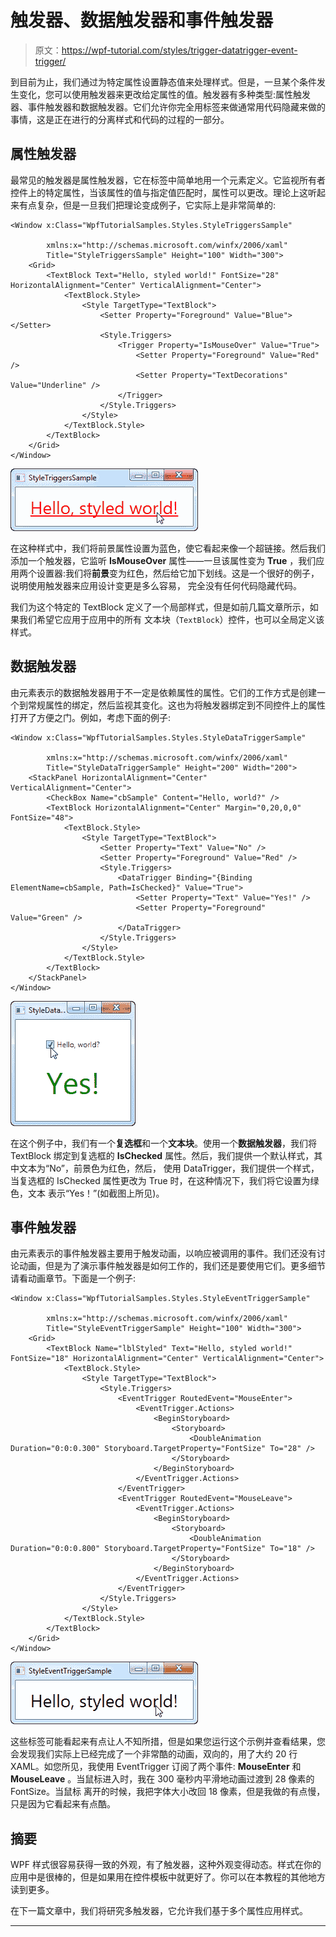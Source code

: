 # 触发器、数据触发器和事件触发器

> 原文：<https://wpf-tutorial.com/styles/trigger-datatrigger-event-trigger/>

到目前为止，我们通过为特定属性设置静态值来处理样式。但是，一旦某个条件发生变化，您可以使用触发器来更改给定属性的值。触发器有多种类型:属性触发器、事件触发器和数据触发器。它们允许你完全用标签来做通常用代码隐藏来做的事情，这是正在进行的分离样式和代码的过程的一部分。

## 属性触发器

最常见的触发器是属性触发器，它在标签中简单地用一个<trigger>元素定义。它监视所有者控件上的特定属性，当该属性的值与指定值匹配时，属性可以更改。理论上这听起来有点复杂，但是一旦我们把理论变成例子，它实际上是非常简单的:</trigger>

```
<Window x:Class="WpfTutorialSamples.Styles.StyleTriggersSample"

        xmlns:x="http://schemas.microsoft.com/winfx/2006/xaml"
        Title="StyleTriggersSample" Height="100" Width="300">
    <Grid>
        <TextBlock Text="Hello, styled world!" FontSize="28" HorizontalAlignment="Center" VerticalAlignment="Center">
            <TextBlock.Style>
                <Style TargetType="TextBlock">
                    <Setter Property="Foreground" Value="Blue"></Setter>
                    <Style.Triggers>
                        <Trigger Property="IsMouseOver" Value="True">
                            <Setter Property="Foreground" Value="Red" />
                            <Setter Property="TextDecorations" Value="Underline" />
                        </Trigger>
                    </Style.Triggers>
                </Style>
            </TextBlock.Style>
        </TextBlock>
    </Grid>
</Window>
```

![](img/3e91d04634d342a9d3e1a40f94f9b1e8.png "A simple property Trigger")

在这种样式中，我们将前景属性设置为蓝色，使它看起来像一个超链接。然后我们添加一个触发器，它监听 **IsMouseOver** 属性——一旦该属性变为 **True** ，我们应用两个设置器:我们将**前景**变为红色，然后给它加下划线。这是一个很好的例子，说明使用触发器来应用设计变更是多么容易， 完全没有任何代码隐藏代码。

<input type="hidden" name="IL_IN_ARTICLE">

我们为这个特定的 TextBlock 定义了一个局部样式，但是如前几篇文章所示，如果我们希望它应用于应用中的所有 文本块（`TextBlock`）控件，也可以全局定义该样式。

## 数据触发器

由<datatrigger>元素表示的数据触发器用于不一定是依赖属性的属性。它们的工作方式是创建一个到常规属性的绑定，然后监视其变化。这也为将触发器绑定到不同控件上的属性打开了方便之门。例如，考虑下面的例子:</datatrigger>

```
<Window x:Class="WpfTutorialSamples.Styles.StyleDataTriggerSample"

        xmlns:x="http://schemas.microsoft.com/winfx/2006/xaml"
        Title="StyleDataTriggerSample" Height="200" Width="200">
    <StackPanel HorizontalAlignment="Center" VerticalAlignment="Center">
        <CheckBox Name="cbSample" Content="Hello, world?" />
        <TextBlock HorizontalAlignment="Center" Margin="0,20,0,0" FontSize="48">
            <TextBlock.Style>
                <Style TargetType="TextBlock">
                    <Setter Property="Text" Value="No" />
                    <Setter Property="Foreground" Value="Red" />
                    <Style.Triggers>
                        <DataTrigger Binding="{Binding ElementName=cbSample, Path=IsChecked}" Value="True">
                            <Setter Property="Text" Value="Yes!" />
                            <Setter Property="Foreground" Value="Green" />
                        </DataTrigger>
                    </Style.Triggers>
                </Style>
            </TextBlock.Style>
        </TextBlock>
    </StackPanel>
</Window>
```

![](img/8054368a71a2dcfdad6fc2e17c6236ee.png "A simple DataTrigger")

在这个例子中，我们有一个**复选框**和一个**文本块**。使用一个**数据触发器**，我们将 TextBlock 绑定到复选框的 **IsChecked** 属性。然后，我们提供一个默认样式，其中文本为“No”，前景色为红色，然后， 使用 DataTrigger，我们提供一个样式，当复选框的 IsChecked 属性更改为 True 时，在这种情况下，我们将它设置为绿色，文本 表示“Yes！”(如截图上所见)。

## 事件触发器

由<eventtrigger>元素表示的事件触发器主要用于触发动画，以响应被调用的事件。我们还没有讨论动画，但是为了演示事件触发器是如何工作的，我们还是要使用它们。更多细节请看动画章节。下面是一个例子:</eventtrigger>

```
<Window x:Class="WpfTutorialSamples.Styles.StyleEventTriggerSample"

        xmlns:x="http://schemas.microsoft.com/winfx/2006/xaml"
        Title="StyleEventTriggerSample" Height="100" Width="300">
    <Grid>
        <TextBlock Name="lblStyled" Text="Hello, styled world!" FontSize="18" HorizontalAlignment="Center" VerticalAlignment="Center">
            <TextBlock.Style>
                <Style TargetType="TextBlock">
                    <Style.Triggers>
                        <EventTrigger RoutedEvent="MouseEnter">
                            <EventTrigger.Actions>
                                <BeginStoryboard>
                                    <Storyboard>
                                        <DoubleAnimation Duration="0:0:0.300" Storyboard.TargetProperty="FontSize" To="28" />
                                    </Storyboard>
                                </BeginStoryboard>
                            </EventTrigger.Actions>
                        </EventTrigger>
                        <EventTrigger RoutedEvent="MouseLeave">
                            <EventTrigger.Actions>
                                <BeginStoryboard>
                                    <Storyboard>
                                        <DoubleAnimation Duration="0:0:0.800" Storyboard.TargetProperty="FontSize" To="18" />
                                    </Storyboard>
                                </BeginStoryboard>
                            </EventTrigger.Actions>
                        </EventTrigger>
                    </Style.Triggers>
                </Style>
            </TextBlock.Style>
        </TextBlock>
    </Grid>
</Window>
```

![](img/385b210c6659778da8ba92395ed3d860.png "A simple EventTrigger")

这些标签可能看起来有点让人不知所措，但是如果您运行这个示例并查看结果，您会发现我们实际上已经完成了一个非常酷的动画，双向的，用了大约 20 行 XAML。如您所见，我使用 EventTrigger 订阅了两个事件: **MouseEnter** 和 **MouseLeave** 。当鼠标进入时，我在 300 毫秒内平滑地动画过渡到 28 像素的 FontSize。当鼠标 离开的时候，我把字体大小改回 18 像素，但是我做的有点慢，只是因为它看起来有点酷。

## 摘要

WPF 样式很容易获得一致的外观，有了触发器，这种外观变得动态。样式在你的应用中是很棒的，但是如果用在控件模板中就更好了。你可以在本教程的其他地方读到更多。

在下一篇文章中，我们将研究多触发器，它允许我们基于多个属性应用样式。

* * *